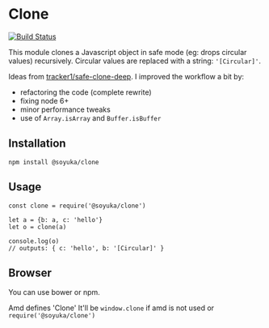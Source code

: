 # Clone

[![Build Status](https://travis-ci.org/soyuka/clone.svg?branch=master)](https://travis-ci.org/soyuka/clone)

This module clones a Javascript object in safe mode (eg: drops circular values) recursively. Circular values are replaced with a string: `'[Circular]'`.

Ideas from [tracker1/safe-clone-deep](https://github.com/tracker1/safe-clone-deep). I improved the workflow a bit by:
- refactoring the code (complete rewrite)
- fixing node 6+
- minor performance tweaks
- use of `Array.isArray` and `Buffer.isBuffer`

## Installation

```
npm install @soyuka/clone
```

## Usage

```
const clone = require('@soyuka/clone')

let a = {b: a, c: 'hello'}
let o = clone(a)

console.log(o)
// outputs: { c: 'hello', b: '[Circular]' }
```

## Browser

You can use bower or npm.

Amd defines 'Clone'
It'll be `window.clone` if amd is not used or `require('@soyuka/clone')`
